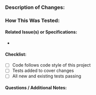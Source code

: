 <!--- Title of pull request should be formatted as closes #issue_number - description (eg. Closes #3 - Fixes things ) -->

### Description of Changes:
<!-- A description that explains the What, Why, and How of your changes -->


### How This Was Tested:
<!-- Describe the tests you wrote, or manual testing you did, to ensure your changes are good -->


#### Related Issue(s) or Specifications:
- 
<!--- To automatically close related issue(s) on merge, put "Closes #<issue number>" in the list above -->

#### Checklist:
- [ ] Code follows code style of this project
- [ ] Tests added to cover changes
- [ ] All new and existing tests passing

#### Questions / Additional Notes:
